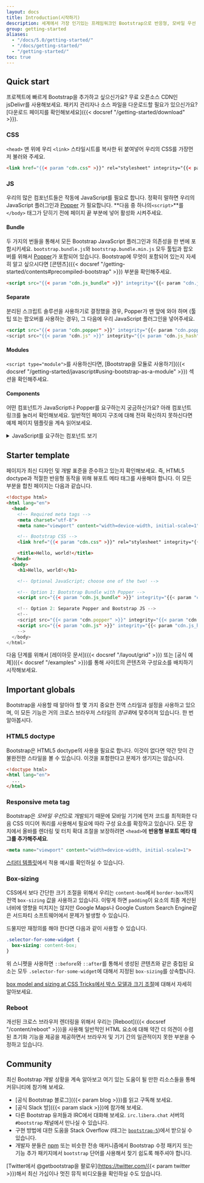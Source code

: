 ```yaml
---
layout: docs
title: Introduction(시작하기)
description: 세계에서 가장 인기있는 프레임워크인 Bootstrap으로 반응형, 모바일 우선 사이트를 jsDelivr와 스타터 페이지 템플릿을 통해 시작해보세요.
group: getting-started
aliases:
  - "/docs/5.0/getting-started/"
  - "/docs/getting-started/"
  - "/getting-started/"
toc: true
---
```


## Quick start

프로젝트에 빠르게 Bootstrap을 추가하고 싶으신가요? 무료 오픈소스 CDN인 jsDelivr를 사용해보세요. 패키지 관리자나 소스 파일을 다운로드할 필요가 있으신가요? [다운로드 페이지를 확인해보세요]({{< docsref "/getting-started/download" >}}).

### CSS


`<head>` 맨 위에 우리 `<link>` 스타일시트를 복사한 뒤 붙여넣어 우리의 CSS를 가장먼저 불러와 주세요.

```html
<link href="{{< param "cdn.css" >}}" rel="stylesheet" integrity="{{< param "cdn.css_hash" >}}" crossorigin="anonymous">
```

### JS

우리의 많은 컴포넌트들은 작동에 JavaScript를 필요로 합니다. 정확히 말하면 우리의 JavaScript 플러그인과 [Popper](https://popper.js.org/) 가 필요합니다. **다음 중 하나의`<script>`**를 `</body>` 태그가 닫히기 전에 페이지 끝 부분에 넣어 활성화 시켜주세요.

#### Bundle

두 가지의 번들을 통해서 모든 Bootstrap JavaScript 플러그인과 의존성을 한 번에 포함시키세요. `bootstrap.bundle.js`와 `bootstrap.bundle.min.js` 모두 툴팁과 팝오버를 위해서 [Popper](https://popper.js.org/)가 포함되어 있습니다. Bootstrap에 무엇이 포함되어 있는지 자세히 알고 싶으시다면 [콘텐츠]({{< docsref "/getting-started/contents#precompiled-bootstrap" >}}) 부분을 확인해주세요.

```html
<script src="{{< param "cdn.js_bundle" >}}" integrity="{{< param "cdn.js_bundle_hash" >}}" crossorigin="anonymous"></script>
```

#### Separate

분리된 스크립트 솔루션을 사용하기로 결정했을 경우, Popper가 맨 앞에 와야 하며 (툴팁 또는 팝오버를 사용하는 경우), 그 다음에 우리 JavaScript 플러그인을 넣어주세요.

```html
<script src="{{< param "cdn.popper" >}}" integrity="{{< param "cdn.popper_hash" >}}" crossorigin="anonymous"></script>
<script src="{{< param "cdn.js" >}}" integrity="{{< param "cdn.js_hash" >}}" crossorigin="anonymous"></script>
```

#### Modules

`<script type="module">`를 사용하신다면, [Bootstrap을 모듈로 사용하기]({{< docsref "/getting-started/javascript#using-bootstrap-as-a-module" >}}) 섹션을 확인해주세요.

#### Components

어떤 컴포넌트가 JavaScript나 Popper를 요구하는지 궁금하신가요? 아래 컴포넌트 링크를 눌러서 확인해보세요. 일반적인 페이지 구조에 대해 전혀 확신하지 못하신다면 예제 페이지 템플릿을 계속 읽어보세요.

<details>
<summary class="text-primary mb-3">JavaScript를 요구하는 컴포넌트 보기</summary>
{{< markdown >}}
- 경고 닫기
- 상태 및 체크 박스/라디오 기능 버튼
- 캐러셀의 모든 슬라이드 동작, 제어 및 인디케이터
- 콘텐츠 가시성 접기 전환
- 드롭다운에서의 표시 및 위치 ([Popper](https://popper.js.org/)도 필요)
- 모달에서의 표시, 위치, 스크롤 행동
- 네비게이션 바에서의 반응형 동작 구현을 위한 접기 플러그인 확장
- 토스트 표시 및 닫기
- 툴팁과 팝오버에서의 표시 및 위치 ([Popper](https://popper.js.org/)도 필요)
- 스크롤스파이에서의 스크롤 동작과 내비게이션 갱신
{{< /markdown >}}
</details>

## Starter template

페이지가 최신 디자인 및 개발 표준을 준수하고 있는지 확인해보세요. 즉, HTML5 doctype과 적절한 반응형 동작을 위해 뷰포트 메타 태그를 사용해야 합니다. 이 모든 부분을 합친 페이지는 다음과 같습니다.

```html
<!doctype html>
<html lang="en">
  <head>
    <!-- Required meta tags -->
    <meta charset="utf-8">
    <meta name="viewport" content="width=device-width, initial-scale=1">

    <!-- Bootstrap CSS -->
    <link href="{{< param "cdn.css" >}}" rel="stylesheet" integrity="{{< param "cdn.css_hash" >}}" crossorigin="anonymous">

    <title>Hello, world!</title>
  </head>
  <body>
    <h1>Hello, world!</h1>

    <!-- Optional JavaScript; choose one of the two! -->

    <!-- Option 1: Bootstrap Bundle with Popper -->
    <script src="{{< param "cdn.js_bundle" >}}" integrity="{{< param "cdn.js_bundle_hash" >}}" crossorigin="anonymous"></script>

    <!-- Option 2: Separate Popper and Bootstrap JS -->
    <!--
    <script src="{{< param "cdn.popper" >}}" integrity="{{< param "cdn.popper_hash" >}}" crossorigin="anonymous"></script>
    <script src="{{< param "cdn.js" >}}" integrity="{{< param "cdn.js_hash" >}}" crossorigin="anonymous"></script>
    -->
  </body>
</html>
```

다음 단계를 위해서 [레이아웃 문서]({{< docsref "/layout/grid" >}}) 또는 [공식 예제]({{< docsref "/examples" >}})를 통해 사이트의 콘텐츠와 구성요소를 배치하기 시작해보세요.

## Important globals

Bootstrap을 사용할 때 알아야 할 몇 가지 중요한 전역 스타일과 설정을 사용하고 있으며, 이 모든 기능은 거의 크로스 브라우저 스타일의 *정규화*에 맞추어져 있습니다. 한 번 알아봅시다.

### HTML5 doctype

Bootstrap은 HTML5 doctype의 사용을 필요로 합니다. 이것이 없다면 약간 맛이 간 불완전한 스타일을 볼 수 있습니다. 이것을 포함한다고 문제가 생기지는 않습니다.

```html
<!doctype html>
<html lang="en">
  ...
</html>
```

### Responsive meta tag

Bootstrap은 *모바일 우선*으로 개발되기 때문에 모바일 기기에 먼저 코드를 최적화한 다음 CSS 미디어 쿼리를 사용해서 필요에 따라 구성 요소를 확장하고 있습니다. 모든 장치에서 올바를 렌더링 및 터치 확대 조절을 보장하려면 `<head>`에  **반응형 뷰포트 메타 태그를 추가해주세요**.

```html
<meta name="viewport" content="width=device-width, initial-scale=1">
```

[스타터 템플릿](#starter-template)에서 적용 예시를 확인하실 수 있습니다.

### Box-sizing

CSS에서 보다 간단한 크기 조절을 위해서 우리는 `content-box`에서 `border-box`까지 전역 `box-sizing` 값을 사용하고 있습니다. 이렇게 하면 `padding`이 요소의 최종 계산된 너비에 영향을 미치지는 않지만 Google Maps나 Google Custom Search Engine같은 서드파티 소프트웨어에서 문제가 발생할 수 있습니다.

드물지만 재정의를 해야 한다면 다음과 같이 사용할 수 있습니다.

```css
.selector-for-some-widget {
  box-sizing: content-box;
}
```

위 스니펫을 사용하면 `::before`와 `::after`를 통해서 생성된 콘텐츠와 같은 중첩된 요소는 모두 `.selector-for-some-widget`에 대해서 지정된 `box-sizing`를 상속합니다.

[box model and sizing at CSS Tricks에서 박스 모델과 크기 조절](https://css-tricks.com/box-sizing/)에 대해서 자세히 알아보세요.

### Reboot

개선된 크로스 브라우저 렌더링을 위해서 우리는 [Reboot]({{< docsref "/content/reboot" >}})을 사용해 일반적인 HTML 요소에 대해 약간 더 의견이 수렴된 초기화 기능을 제공을 제공하면서 브라우저 및 기기 간의 일관적이지 못한 부분을 수정하고 있습니다.

## Community

최신 Bootstrap 개발 상황을 계속 알아보고 여기 있는 도움이 될 만한 리소스들을 통해 커뮤니티에 참가해 보세요.

- [공식 Bootstrap 블로그]({{< param blog >}})를 읽고 구독해 보세요.
- [공식 Slack 방]({{< param slack >}})에 참가해 보세요.
- 다른 Bootstrap 유저들과 IRC에서 대화해 보세요. `irc.libera.chat` 서버의 `#bootstrap` 채널에서 만나실 수 있습니다.
- 구현 방법에 대한 도움을 Stack Overflow (태그는 [`bootstrap-5`](https://stackoverflow.com/questions/tagged/bootstrap-5))에서 받으실 수 있습니다.
- 개발자 분들은 [npm](https://www.npmjs.com/search?q=keywords:bootstrap) 또는 비슷한 전송 매커니즘에서 Bootstrap 수정 패키지 또는 기능 추가 패키지에서 `bootstrap` 단어를 사용해서 찾기 쉽도록 해주셔야 합니다.

[Twitter에서 @getbootstrap을 팔로우](https://twitter.com/{{< param twitter >}})해서 최신 가십이나 멋진 뮤직 비디오들을 확인하실 수도 있습니다.
